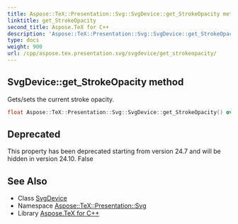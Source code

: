 ```yaml
---
title: Aspose::TeX::Presentation::Svg::SvgDevice::get_StrokeOpacity method
linktitle: get_StrokeOpacity
second_title: Aspose.TeX for C++
description: 'Aspose::TeX::Presentation::Svg::SvgDevice::get_StrokeOpacity method. Gets/sets the current stroke opacity in C++.'
type: docs
weight: 900
url: /cpp/aspose.tex.presentation.svg/svgdevice/get_strokeopacity/
---
```

## SvgDevice::get_StrokeOpacity method


Gets/sets the current stroke opacity.

```cpp
float Aspose::TeX::Presentation::Svg::SvgDevice::get_StrokeOpacity() override
```


## Deprecated
This property has been deprecated starting from version 24.7 and will be hidden in version 24.10. False 

## See Also

* Class [SvgDevice](../)
* Namespace [Aspose::TeX::Presentation::Svg](../../)
* Library [Aspose.TeX for C++](../../../)
